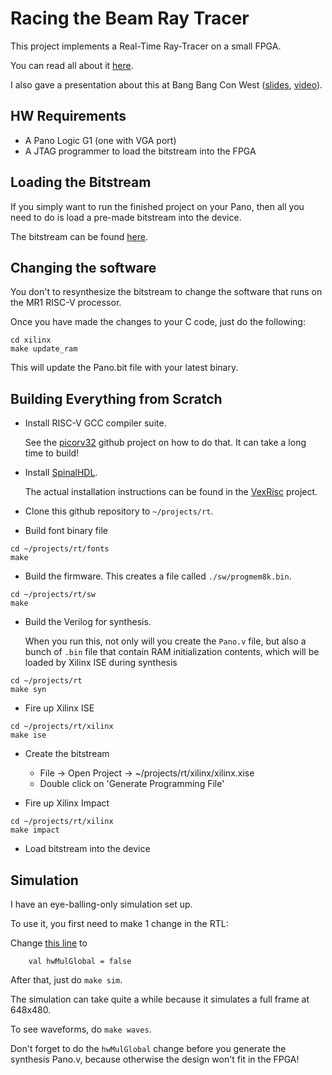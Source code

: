 
# Racing the Beam Ray Tracer

This project implements a Real-Time Ray-Tracer on a small FPGA.

You can read all about it [here](https://tomverbeure.github.io/rtl/2018/11/26/Racing-the-Beam-Ray-Tracer.html).

I also gave a presentation about this at Bang Bang Con West 
([slides](https://docs.google.com/presentation/d/13i0-B6UMyubHCW-YDAMFtN8TqeGcSW95Db2ao_YQLMU/edit?usp=sharing), 
[video](https://www.youtube.com/watch?v=gWjCJI_u8SU&list=PLofFli6PGTsB0QpGpJdVxFZDoLhXwQCx4&index=22&t=8s)).

## HW Requirements

* A Pano Logic G1 (one with VGA port)
* A JTAG programmer to load the bitstream into the FPGA

## Loading the Bitstream

If you simply want to run the finished project on your Pano, then all you need to
do is load a pre-made bitstream into the device.

The bitstream can be found [here](./xilinx/Pano.bit).

## Changing the software

You don't to resynthesize the bitstream to change the software that runs on the MR1 RISC-V processor.

Once you have made the changes to your C code, just do the following:

```
cd xilinx
make update_ram
```

This will update the Pano.bit file with your latest binary.

## Building Everything from Scratch

* Install RISC-V GCC compiler suite.

    See the [picorv32](https://github.com/cliffordwolf/picorv32) github project on how to do that.
    It can take a long time to build!

* Install [SpinalHDL](https://github.com/SpinalHDL/SpinalHDL).

    The actual installation instructions can be found in the [VexRisc]( https://github.com/SpinalHDL/VexRiscv#dependencies)
    project.

* Clone this github repository to `~/projects/rt`.

* Build font binary file

```
cd ~/projects/rt/fonts
make
```

* Build the firmware. This creates a file called `./sw/progmem8k.bin`.

```
cd ~/projects/rt/sw
make
```

* Build the Verilog for synthesis.

    When you run this, not only will you create the `Pano.v` file, but also a bunch of
    `.bin` file that contain RAM initialization contents, which will be loaded by
    Xilinx ISE during synthesis

```
cd ~/projects/rt
make syn
```

* Fire up Xilinx ISE

```
cd ~/projects/rt/xilinx
make ise
```

* Create the bitstream

    * File -> Open Project -> ~/projects/rt/xilinx/xilinx.xise
    * Double click on 'Generate Programming File'


* Fire up Xilinx Impact

```
cd ~/projects/rt/xilinx
make impact
```

* Load bitstream into the device

    <To be done>

## Simulation

I have an eye-balling-only simulation set up.

To use it, you first need to make 1 change in the RTL:

Change [this line](https://github.com/tomverbeure/rt/blob/23d486e72243ae706c7d2630ca06af3c1aecb0c1/src/main/scala/rt/RT.scala#L52) to
```
    val hwMulGlobal = false
```

After that, just do `make sim`.

The simulation can take quite a while because it simulates a full frame at 648x480.

To see waveforms, do `make waves`.

Don't forget to do the `hwMulGlobal` change before you generate the synthesis Pano.v, because otherwise the design won't fit in the FPGA!

